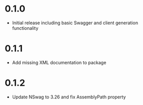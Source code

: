 # 0.1.0
- Initial release including basic Swagger and client generation functionality

# 0.1.1
- Add missing XML documentation to package

# 0.1.2
- Update NSwag to 3.26 and fix AssemblyPath property 